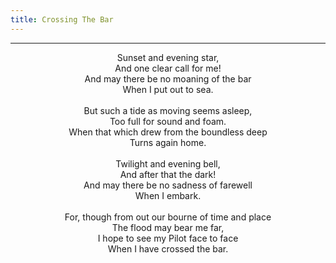 ```yaml
---
title: Crossing The Bar
---
```


---
<center>
Sunset and evening star,<br/>
And one clear call for me!<br/>
And may there be no moaning of the bar<br/>
When I put out to sea.<br/>
<br/>
But such a tide as moving seems asleep,<br/>
Too full for sound and foam.<br/>
When that which drew from the boundless deep<br/>
Turns again home.<br/>
<br/>
Twilight and evening bell,<br/>
And after that the dark!<br/>
And may there be no sadness of farewell<br/>
When I embark.<br/>
<br/>
For, though from out our bourne of time and place<br/>
The flood may bear me far,<br/>
I hope to see my Pilot face to face<br/>
When I have crossed the bar.
</center>